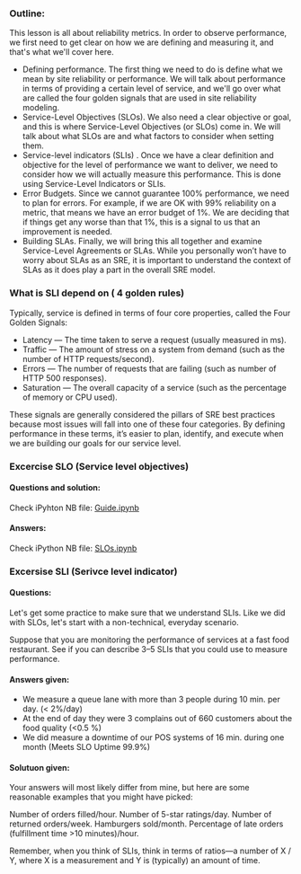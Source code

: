### Outline:
This lesson is all about reliability metrics. In order to observe performance, we first need to get clear on how we are defining and measuring it, and that's what we'll cover here.

- Defining performance. The first thing we need to do is define what we mean by site reliability or performance. We will talk about performance in terms of providing a certain level of service, and we'll go over what are called the four golden signals that are used in site reliability modeling.
- Service-Level Objectives (SLOs). We also need a clear objective or goal, and this is where Service-Level Objectives (or SLOs) come in. We will talk about what SLOs are and what factors to consider when setting them.
- Service-level indicators (SLIs) . Once we have a clear definition and objective for the level of performance we want to deliver, we need to consider how we will actually measure this performance. This is done using Service-Level Indicators or SLIs.
- Error Budgets. Since we cannot guarantee 100% performance, we need to plan for errors. For example, if we are OK with 99% reliability on a metric, that means we have an error budget of 1%. We are deciding that if things get any worse than that 1%, this is a signal to us that an improvement is needed.
- Building SLAs. Finally, we will bring this all together and examine Service-Level Agreements or SLAs. While you personally won’t have to worry about SLAs as an SRE, it is important to understand the context of SLAs as it does play a part in the overall SRE model.

### What is SLI depend on ( 4 golden rules)
Typically, service is defined in terms of four core properties, called the Four Golden Signals:

- Latency — The time taken to serve a request (usually measured in ms).
- Traffic — The amount of stress on a system from demand (such as the number of HTTP requests/second).
- Errors — The number of requests that are failing (such as number of HTTP 500 responses).
- Saturation — The overall capacity of a service (such as the percentage of memory or CPU used).

These signals are generally considered the pillars of SRE best practices because most issues will fall into one of these four categories. By defining performance in these terms, it’s easier to plan, identify, and execute when we are building our goals for our service level.


### Excercise SLO (Service level objectives)
#### Questions and solution:
Check iPyhton NB file: [Guide.ipynb](Guide.ipynb)
#### Answers:
Check iPython NB file: [SLOs.ipynb](SLOs.ipynb)

### Excersise SLI (Serivce level indicator)
#### Questions:
Let's get some practice to make sure that we understand SLIs. Like we did with SLOs, let's start with a non-technical, everyday scenario.

Suppose that you are monitoring the performance of services at a fast food restaurant. See if you can describe 3–5 SLIs that you could use to measure performance.

#### Answers given:
- We measure a queue lane with more than 3 people during 10 min. per day. (< 2%/day)
- At the end of day they were 3 complains out of 660 customers about the food quality (<0.5 %)
- We did measure a downtime of our POS systems of 16 min. during one month (Meets SLO Uptime 99.9%)

#### Solutuon given:
Your answers will most likely differ from mine, but here are some reasonable examples that you might have picked:

Number of orders filled/hour.
Number of 5-star ratings/day.
Number of returned orders/week.
Hamburgers sold/month.
Percentage of late orders (fulfillment time >10 minutes)/hour.

Remember, when you think of SLIs, think in terms of ratios—a number of X / Y, where X is a measurement and Y is (typically) an amount of time.
